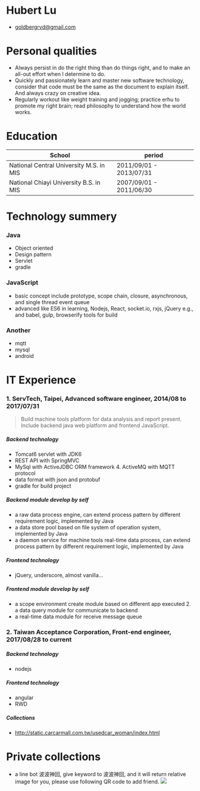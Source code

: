 # Hubert Lu
 - goldbergrvd@gmail.com

# Personal qualities
- Always persist in do the right thing than do things right, and to make an all-out effort when I determine to do.
- Quickly and passionately learn and master new software technology, consider that code must be the same as the document to explain itself. And always crazy on creative idea.
- Regularly workout like weight training and jogging; practice erhu to promote my right brain; read philosophy to understand how the world works.

# Education

| School | period |
| ------ | ------ |
|National Central University M.S. in MIS  | 2011/09/01 - 2013/07/31 |
|National Chiayi University B.S. in MIS | 2007/09/01 - 2011/06/30 |

# Technology summery

### Java
- Object oriented
- Design pattern
- Servlet
- gradle

### JavaScript
- basic concept include prototype, scope chain, closure, asynchronous, and single thread event queue
- advanced like ES6 in learning, Nodejs, React, socket.io, rxjs, jQuery e.g., and babel, gulp, browserify tools for build

### Another
- mqtt
- mysql
- android

# IT Experience

### 1. ServTech, Taipei, Advanced software engineer, 2014/08 to 2017/07/31
> Build machine tools platform for data analysis and report present. Include backend java web platform and frontend JavaScript.

##### Backend technology
- Tomcat6 servlet with JDK6
- REST API with SpringMVC
- MySql with ActiveJDBC ORM framework 4. ActiveMQ with MQTT protocol
- data format with json and protobuf
- gradle for build project

##### Backend module develop by self
- a raw data process engine, can extend process pattern by different requirement logic, implemented by Java
- a data store pool based on file system of operation system, implemented by Java
- a daemon service for machine tools real-time data process, can extend process pattern by different
requirement logic, implemented by Java

##### Frontend technology
- jQuery, underscore, almost vanilla...

##### Frontend module develop by self
- a scope environment create module based on different app executed 2. a data query module for communicate to backend
- a real-time data module for receive message queue

### 2. Taiwan Acceptance Corporation, Front-end engineer, 2017/08/28 to current

##### Backend technology
- nodejs

##### Frontend technology
- angular
- RWD

##### Collections
- http://static.carcarmall.com.tw/usedcar_woman/index.html

# Private collections

- a line bot 波波神回, give keyword to 波波神回, and it will return relative image for you, please use following QR code to add friend. ![](http://qr-official.line.me/L/XuH9h931w9.png)